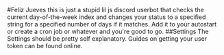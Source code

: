 #Feliz Jueves
this is just a stupid lil js discord userbot that checks the current day-of-the-week index and changes your status to a specified string for a specified number of days if it matches.
Add it to your autostart or create a cron job or whatever and you're good to go.
##Settings
The Settings should be pretty self explanatory. Guides on getting your user token can be found online.